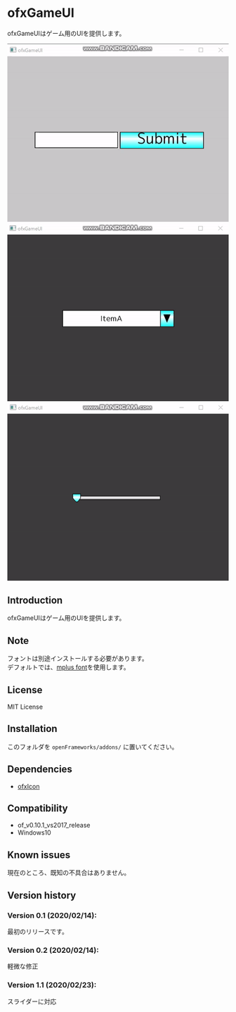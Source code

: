 ofxGameUI
=====================================

ofxGameUIはゲーム用のUIを提供します。

![sample](guimov.gif)
![sample](guimov2.gif)
![sample](guimov3.gif)

Introduction
------------
ofxGameUIはゲーム用のUIを提供します。

Note
------------
フォントは別途インストールする必要があります。  
デフォルトでは、[mplus font](https://mplus-fonts.osdn.jp/about.html)を使用します。

License
-------
MIT License

Installation
------------
このフォルダを `openFrameworks/addons/` に置いてください。

Dependencies
------------
* [ofxIcon](https://github.com/desktopgame/ofxIcon)

Compatibility
------------
* of_v0.10.1_vs2017_release
* Windows10

Known issues
------------
現在のところ、既知の不具合はありません。

Version history
------------

### Version 0.1 (2020/02/14):
最初のリリースです。

### Version 0.2 (2020/02/14):
軽微な修正

### Version 1.1 (2020/02/23):
スライダーに対応
